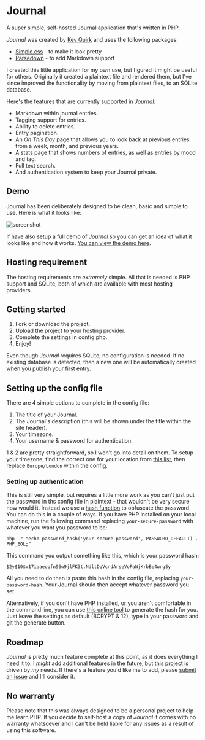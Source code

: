 # Journal
A super simple, self-hosted Journal application that's written in PHP.

*Journal* was created by [Kev Quirk](https://kevquirk.com) and uses the following packages:

* [Simple.css](https://simplecss.org) - to make it look pretty
* [Parsedown](https://parsedown.org) - to add Markdown support

I created this little application for my own use, but figured it might be useful for others. Originally it created a plaintext file and rendered them, but I've since improved the functionality by moving from plaintext files, to an SQLite database.

Here's the features that are currently supported in *Journal*:

* Markdown within journal entries.
* Tagging support for entries.
* Ability to delete entries.
* Entry pagination.
* An *On This Day* page that allows you to look back at previous entries from a week, month, and previous years.
* A stats page that shows numbers of entries, as well as entries by mood and tag.
* Full text search.
* And authentication system to keep your Journal private.

## Demo

Journal has been deliberately designed to be clean, basic and simple to use. Here is what it looks like:

![screenshot](https://github.com/user-attachments/assets/09b0746b-e632-41be-be3b-0da7a7ceea37)

If have also setup a full demo of *Journal* so you can get an idea of what it looks like and how it works. [You can view the demo here](https://journal-demo.kevquirk.com).

## Hosting requirement

The hosting requirements are *extremely* simple. All that is needed is PHP support and SQLite, both of which are available with most hosting providers.

## Getting started

1. Fork or download the project.
2. Upload the project to your hosting provider.
3. Complete the settings in config.php.
4. Enjoy!

Even though *Journal* requires SQLite, no configuration is needed. If no existing database is detected, then a new one will be automatically created when you publish your first entry.

## Setting up the config file

There are 4 simple options to complete in the config file:

1. The title of your Journal.
2. The Journal's description (this will be shown under the title within the site header).
3. Your timezone.
4. Your username & password for authentication.

1 & 2 are pretty straightforward, so I won't go into detail on them. To setup your timezone, find the correct one for your location from [this list](https://www.php.net/manual/en/timezones.php), then replace `Europe/London` within the config.

### Setting up authentication

This is still very simple, but requires a little more work as you can't just put the password in ths config file in plaintext - that wouldn't be very secure now would it. Instead we use a [hash function](https://en.wikipedia.org/wiki/Hash_function) to obfuscate the password. You can do this in a couple of ways. If you have PHP installed on your local machine, run the following command replacing `your-secure-password` with whatever you want you password to be:

```
php -r "echo password_hash('your-secure-password', PASSWORD_DEFAULT) . PHP_EOL;"
```

This command you output something like this, which is your password hash:

```
$2y$10$w17iaaeoqfn96w9jlFK3t.NdltDqVcndArseVoPaWjKrbBe4wngSy
```

All you need to do then is paste this hash in the config file, replacing `your-password-hash`. Your Journal should then accept whatever password you set.

Alternatively, if you don't have PHP installed, or you aren't comfortable in the command line, you can use [this online tool](https://codeshack.io/php-password-hash-generator/) to generate the hash for you. Just leave the settings as default (BCRYPT & 12), type in your password and git the generate button.

## Roadmap

*Journal* is pretty much feature complete at this point, as it does everything I need it to. I *might* add additional features in the future, but this project is driven by *my* needs. If there's a feature you'd like me to add, please [submit an issue](https://github.com/kevquirk/journal/issues) and I'll consider it.

## No warranty

Please note that this was always designed to be a personal project to help me learn PHP. If you decide to self-host a copy of *Journal* it comes with no warranty whatsoever and I can't be held liable for any issues as a result of using this software.
